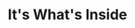 ---
title: "It's What's Inside"
year: 2024
rating: 1.5
stars: "★½"
rewatched: false
permalink: "its-whats-inside"
watched_on: 2024-10-15
---